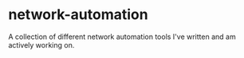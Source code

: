 # network-automation
A collection of different network automation tools I've written and am actively working on.
